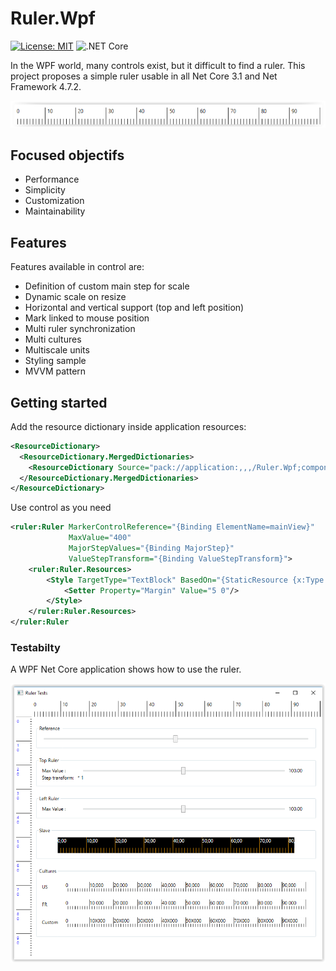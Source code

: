 # Ruler.Wpf
[![License: MIT](https://img.shields.io/badge/License-MIT-yellow.svg)](https://opensource.org/licenses/MIT)
![.NET Core](https://github.com/xclemence/Ruler.Wpf/workflows/.NET%20Core/badge.svg)

In the WPF world, many controls exist, but it difficult to find a ruler. This project proposes a simple ruler usable in all Net Core 3.1 and Net Framework 4.7.2.

<img src="doc/images/ruler-base.png"/>

## Focused objectifs
- Performance
- Simplicity
- Customization
- Maintainability

## Features
Features available in control are:
- Definition of custom main step for scale
- Dynamic scale on resize
- Horizontal and vertical support (top and left position)
- Mark linked to mouse position
- Multi ruler synchronization
- Multi cultures
- Multiscale units
- Styling sample
- MVVM pattern

## Getting started

Add the resource dictionary inside application resources:

```xml
<ResourceDictionary>
  <ResourceDictionary.MergedDictionaries>
    <ResourceDictionary Source="pack://application:,,,/Ruler.Wpf;component/RulerStyle.xaml"/>
  </ResourceDictionary.MergedDictionaries>
</ResourceDictionary>
``` 

Use control as you need

```xml
<ruler:Ruler MarkerControlReference="{Binding ElementName=mainView}"
             MaxValue="400"
             MajorStepValues="{Binding MajorStep}"
             ValueStepTransform="{Binding ValueStepTransform}">
    <ruler:Ruler.Resources>
        <Style TargetType="TextBlock" BasedOn="{StaticResource {x:Type TextBlock}}">
            <Setter Property="Margin" Value="5 0"/>
        </Style>
    </ruler:Ruler.Resources>
</ruler:Ruler
``` 


### Testabilty
A WPF Net Core application shows how to use the ruler.

<img src="doc/images/ruler-testapp.png"/>
